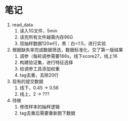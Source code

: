 # 笔记

1. read_data
   1. 读入1G文件，5min
   2. 读完所有文件越需内存96G
   3. 现抽样数据120w行，黑：白=1:5，进行实验
2. 根据缺失率完成数据筛选，数据标准化，交了第一版结果
   1. 调参（每轮调参需要166s，线下score27，线上16
   2. 构建验证集，进行特征选择
   3. 给调参工具添加权重
   4. tag去重，去除20行
3. 现有的提交数据
   1. 线下，0.45 -> 0.56
   2. 线上，2 -> ???
4. 待做
   1. 修改样本的抽样逻辑
   2. tag去重后需要重新跑下数据

